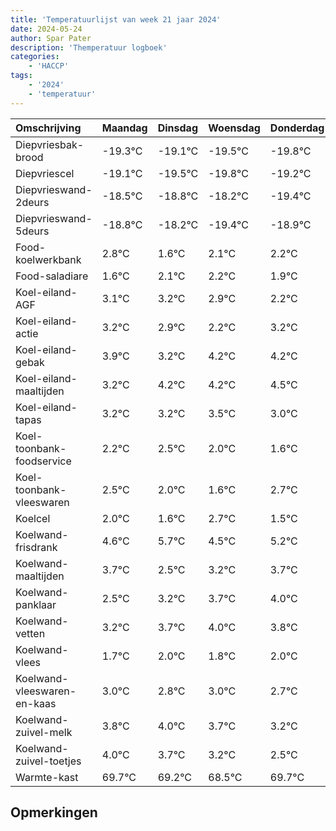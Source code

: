 ```yaml
---
title: 'Temperatuurlijst van week 21 jaar 2024'
date: 2024-05-24
author: Spar Pater
description: 'Themperatuur logboek'
categories:
    - 'HACCP'
tags:
    - '2024'
    - 'temperatuur'
---
```

|Omschrijving|Maandag|Dinsdag|Woensdag|Donderdag|Vrijdag|Zaterdag|Zondag|
|:---|:---|:---|:---|:---|:---|:---|:---|
|Diepvriesbak-brood|-19.3°C|-19.1°C|-19.5°C|-19.8°C|-19.2°C| | |
|Diepvriescel|-19.1°C|-19.5°C|-19.8°C|-19.2°C|-20.4°C| | |
|Diepvrieswand-2deurs|-18.5°C|-18.8°C|-18.2°C|-19.4°C|-18.9°C| | |
|Diepvrieswand-5deurs|-18.8°C|-18.2°C|-19.4°C|-18.9°C|-18.8°C| | |
|Food-koelwerkbank|2.8°C|1.6°C|2.1°C|2.2°C|1.9°C| | |
|Food-saladiare|1.6°C|2.1°C|2.2°C|1.9°C|1.2°C| | |
|Koel-eiland-AGF|3.1°C|3.2°C|2.9°C|2.2°C|3.2°C| | |
|Koel-eiland-actie|3.2°C|2.9°C|2.2°C|3.2°C|3.2°C| | |
|Koel-eiland-gebak|3.9°C|3.2°C|4.2°C|4.2°C|4.5°C| | |
|Koel-eiland-maaltijden|3.2°C|4.2°C|4.2°C|4.5°C|4.0°C| | |
|Koel-eiland-tapas|3.2°C|3.2°C|3.5°C|3.0°C|2.6°C| | |
|Koel-toonbank-foodservice|2.2°C|2.5°C|2.0°C|1.6°C|2.7°C| | |
|Koel-toonbank-vleeswaren|2.5°C|2.0°C|1.6°C|2.7°C|1.5°C| | |
|Koelcel|2.0°C|1.6°C|2.7°C|1.5°C|2.2°C| | |
|Koelwand-frisdrank|4.6°C|5.7°C|4.5°C|5.2°C|5.7°C| | |
|Koelwand-maaltijden|3.7°C|2.5°C|3.2°C|3.7°C|4.0°C| | |
|Koelwand-panklaar|2.5°C|3.2°C|3.7°C|4.0°C|3.8°C| | |
|Koelwand-vetten|3.2°C|3.7°C|4.0°C|3.8°C|4.0°C| | |
|Koelwand-vlees|1.7°C|2.0°C|1.8°C|2.0°C|1.7°C| | |
|Koelwand-vleeswaren-en-kaas|3.0°C|2.8°C|3.0°C|2.7°C|2.2°C| | |
|Koelwand-zuivel-melk|3.8°C|4.0°C|3.7°C|3.2°C|2.5°C| | |
|Koelwand-zuivel-toetjes|4.0°C|3.7°C|3.2°C|2.5°C|3.7°C| | |
|Warmte-kast|69.7°C|69.2°C|68.5°C|69.7°C|68.6°C| | |

## Opmerkingen


